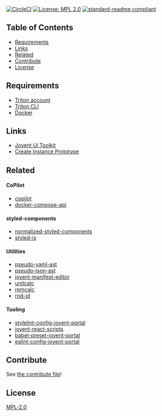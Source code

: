 [![CircleCI](https://img.shields.io/circleci/project/github/yldio/joyent-portal/master.svg)](https://circleci.com/gh/yldio/joyent-portal)
[![License: MPL 2.0](https://img.shields.io/badge/License-MPL%202.0-brightgreen.svg)](https://opensource.org/licenses/MPL-2.0)
[![standard-readme compliant](https://img.shields.io/badge/standard--readme-OK-green.svg)](https://github.com/RichardLitt/standard-readme)

## Table of Contents

- [Requirements](#requirements)
- [Links](#links)
- [Related](#related)
- [Contribute](#contribute)
- [License](#license)

## Requirements

- [Triton account](https://sso.joyent.com/signup)
- [Triton CLI](https://www.npmjs.com/package/triton)
- [Docker](https://www.docker.com/)

## Links

- [Joyent Ui Toolkit](https://joyent-ui-toolkit.now.sh/)
- [Create Instance Prototype](https://create-instance-prototype.now.sh)

## Related

#### CoPilot

- [copilot](https://github.com/yldio/copilot)
- [docker-compose-api](https://github.com/yldio/docker-compose-api)

#### styled-components

- [normalized-styled-components](https://github.com/yldio/normalized-styled-components)
- [styled-is](https://github.com/yldio/styled-is)

#### Utilities

- [pseudo-yaml-ast](https://github.com/yldio/pseudo-yaml-ast)
- [pseudo-json-ast](https://github.com/yldio/pseudo-json-ast)
- [joyent-manifest-editor](https://github.com/yldio/joyent-manifest-editor)
- [unitcalc](https://github.com/yldio/unitcalc)
- [remcalc](https://github.com/yldio/remcalc)
- [rnd-id](https://github.com/yldio/rnd-id)

#### Tooling

- [stylelint-config-joyent-portal](https://github.com/yldio/stylelint-config-joyent-portal)
- [joyent-react-scripts](https://github.com/yldio/joyent-react-scripts)
- [babel-preset-joyent-portal](https://github.com/yldio/babel-preset-joyent-portal)
- [eslint-config-joyent-portal](https://github.com/yldio/eslint-config-joyent-portal)

## Contribute

See [the contribute file](CONTRIBUTING.md)!

## License

[MPL-2.0](LICENSE)
